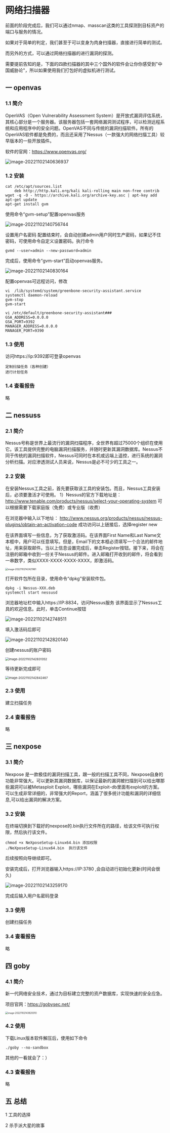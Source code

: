 # 网络扫描器

前面的阶段完成后，我们可以通过nmap、masscan这类的工具探测到目标资产的端口与服务的情况。

如果对于简单的判定，我们甚至于可以变身为肉身扫描器，直接进行简单的测试。

而另外的方式，可以通过网络扫描器的进行漏洞的探测。

需要提前告知的是，下面的四款扫描器的其中三个国外的软件会让你你感受到"中国威胁论"，所以如果使用我们打包好的虚拟机进行测试。

## 一 openvas

### 1.1 简介

OpenVAS（Open Vulnerability Assessment System）是开放式漏洞评估系统，其核心部分是一个服务器。该服务器包括一套网络漏洞测试程序，可以检测远程系统和应用程序中的安全问题。OpenVAS不同与传统的漏洞扫描软件。所有的OpenVAS软件都是免费的，而且还采用了Nessus（一款强大的网络扫描工具）较早版本的一些开放插件。

软件的官网：https://www.openvas.org/

![image-20221102140636937](../../images//image-20221102140636937.png)

### 1.2 安装

```
cat /etc/apt/sources.list
    deb http://http.kali.org/kali kali-rolling main non-free contrib
wget -q -O - https://archive.kali.org/archive-key.asc | apt-key add
apt-get update
apt-get install gvm
```

使用命令“gvm-setup”配置openvas服务

![image-20221102140756744](../../images//image-20221102140756744.png)

设置用户名密码 配置结束时，会自动创建admin用户同时生产密码，如果记不住密码，可使用命令自定义设置密码。执行命令

```
gvmd --user=admin --new-password=admin
```

完成后，使用命令“gvm-start”启动openvas服务。

![image-20221102140830164](../../images//image-20221102140830164.png)

配置openvas可远程访问，修改

```
vi  /lib/systemd/system/greenbone-security-assistant.service
systemctl daemon-reload
gvm-stop
gvm-start

vi /etc/default/greenbone-security-assistant###
GSA_ADDRESS=0.0.0.0
GSA_PORT=9392
MANAGER_ADDRESS=0.0.0.0
MANAGER_PORT=9390
```



### 1.3 使用

访问https://ip:9392即可登录openvas

```
定制扫描任务（各种创建）
进行计划任务
```



### 1.4 查看报告

略

## 二 nessuss

### 2.1 简介

Nessus号称是世界上最流行的漏洞扫描程序，全世界有超过75000个组织在使用它。该工具提供完整的电脑漏洞扫描服务，并随时更新其漏洞数据库。Nessus不同于传统的漏洞扫描软件，Nessus可同时在本机或远端上遥控，进行系统的漏洞分析扫描。对应渗透测试人员来说，Nessus是必不可少的工具之一。







### 2.2 安装

在安装Nessus工具之前，首先要获取该工具的安装包。而且，Nessus工具安装后，必须要激活才可使用。
1）Nessus的官方下载地址是：
http://www.tenable.com/products/nessus/select-your-operating-system
可以根据需要下载家庭版（免费）或专业版（收费）

在浏览器中输入以下地址：
http://www.nessus.org/products/nessus/nessus-plugins/obtain-an-activation-code
成功访问以上链接后，选择register new

在该界面填写一些信息，为了获取激活码。在该界面First Name和Last Name文本框中，用户可以任意填写。但是，Email下的文本框必须填写一个合法的邮件地址，用来获取邮件。当以上信息设置完成后，单击Register按钮。接下来，将会在注册的邮箱中收到一份关于Nessus的邮件。进入邮箱打开收到的邮件，将会看到一串数字，类似XXXX-XXXX-XXXX-XXXX，即激活码。

<img src="../../images//image-20221102142421961.png" alt="image-20221102142421961" style="zoom:50%;" />

打开软件包所在目录，使用命令“dpkg”安装软件包。

```
dpkg -i Nessus-XXX.deb
systemctl start nessusd
```

浏览器地址栏中输入https://IP:8834，访问Nessus服务
该界面显示了Nessus工具的欢迎信息。此时，单击Continue按钮

![image-20221102142748511](../../images//image-20221102142748511.png)

填入激活码后即可

![image-20221102142820140](../../images//image-20221102142820140.png)

创建nessus的账户密码

<img src="../../images//image-20221102142831352.png" alt="image-20221102142831352" style="zoom:67%;" />

等待更新完成即可

<img src="../../images//image-20221102142842467.png" alt="image-20221102142842467" style="zoom:67%;" />





### 2.3 使用

建立扫描任务



### 2.4 查看报告

略



## 三 nexpose

### 3.1 简介

Nexpose 是一款极佳的漏洞扫描工具，跟一般的扫描工具不同，Nexpose自身的功能非常强大。可以更新其漏洞数据库，以保证最新的漏洞被扫描到可以给出哪那些漏洞可以被Metasploit Exploit，哪些漏洞在Exploit-db里面有exploit的方案。可以生成非常详细的，非常强大的Report，涵盖了很多统计功能和漏洞的详细信息,可以给出漏洞的解决方案。



### 3.2 安装

在终端切换到下载好的nexpose的.bin执行文件所在的路径，给该文件可执行权限，然后执行该文件。

```
chmod +x NeXposeSetup-Linux64.bin 添加权限
./NeXposeSetup-Linux64.bin  执行该文件
```

后续按照向导继续即可。

安装完成后，打开浏览器输入https://IP:3780 ,会自动进行初始化更新(时间会很久)

![image-20221102143259170](../../images//image-20221102143259170.png)



完成后输入用户名密码登录



### 3.3 使用

创建扫描任务





### 3.4 查看报告

略



## 四 goby

### 4.1 简介

新一代网络安全技术，通过为目标建立完整的资产数据库，实现快速的安全应急。

项目官网：https://gobysec.net/

<img src="../../images//image-20221102143620010.png" alt="image-20221102143620010" style="zoom:50%;" />



### 4.2 使用

下载Linux版本软件解压后，使用如下命令

```
./goby --no-sandbox
```

其他的一看就会了：）



### 4.3 查看报告

略



## 五 总结

1 工具的选择

2 杀手派大星的故事





